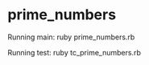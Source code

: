 prime_numbers
=============
Running main:
ruby prime_numbers.rb 

Running test:
ruby tc_prime_numbers.rb 
